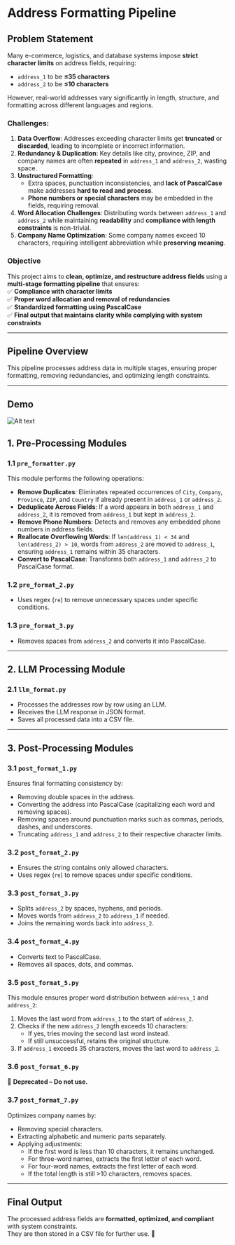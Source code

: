 # **Address Formatting Pipeline**  

## **Problem Statement**  

Many e-commerce, logistics, and database systems impose **strict character limits** on address fields, requiring:  
- `address_1` to be **≤35 characters**  
- `address_2` to be **≤10 characters**  

However, real-world addresses vary significantly in length, structure, and formatting across different languages and regions.  

### **Challenges:**  
1. **Data Overflow**: Addresses exceeding character limits get **truncated** or **discarded**, leading to incomplete or incorrect information.  
2. **Redundancy & Duplication**: Key details like city, province, ZIP, and company names are often **repeated** in `address_1` and `address_2`, wasting space.  
3. **Unstructured Formatting**:  
   - Extra spaces, punctuation inconsistencies, and **lack of PascalCase** make addresses **hard to read and process**.  
   - **Phone numbers or special characters** may be embedded in the fields, requiring removal.  
4. **Word Allocation Challenges**: Distributing words between `address_1` and `address_2` while maintaining **readability** and **compliance with length constraints** is non-trivial.  
5. **Company Name Optimization**: Some company names exceed 10 characters, requiring intelligent abbreviation while **preserving meaning**.  

### **Objective**  
This project aims to **clean, optimize, and restructure address fields** using a **multi-stage formatting pipeline** that ensures:  
✅ **Compliance with character limits**  
✅ **Proper word allocation and removal of redundancies**  
✅ **Standardized formatting using PascalCase**  
✅ **Final output that maintains clarity while complying with system constraints**  

---

## **Pipeline Overview**  

This pipeline processes address data in multiple stages, ensuring proper formatting, removing redundancies, and optimizing length constraints.  

---

## **Demo**
![Alt text](/home/faizraza/Projects/format_address/data/demo.png)

## **1. Pre-Processing Modules**  

### **1.1 `pre_formatter.py`**  
This module performs the following operations:  
- **Remove Duplicates**: Eliminates repeated occurrences of `City`, `Company`, `Province`, `ZIP`, and `Country` if already present in `address_1` or `address_2`.  
- **Deduplicate Across Fields**: If a word appears in both `address_1` and `address_2`, it is removed from `address_1` but kept in `address_2`.  
- **Remove Phone Numbers**: Detects and removes any embedded phone numbers in address fields.  
- **Reallocate Overflowing Words**: If `len(address_1) < 34` and `len(address_2) > 10`, words from `address_2` are moved to `address_1`, ensuring `address_1` remains within 35 characters.  
- **Convert to PascalCase**: Transforms both `address_1` and `address_2` to PascalCase format.  

### **1.2 `pre_format_2.py`**  
- Uses regex (`re`) to remove unnecessary spaces under specific conditions.  

### **1.3 `pre_format_3.py`**  
- Removes spaces from `address_2` and converts it into PascalCase.  

---

## **2. LLM Processing Module**  

### **2.1 `llm_format.py`**  
- Processes the addresses row by row using an LLM.  
- Receives the LLM response in JSON format.  
- Saves all processed data into a CSV file.  

---

## **3. Post-Processing Modules**  

### **3.1 `post_format_1.py`**  
Ensures final formatting consistency by:  
- Removing double spaces in the address.  
- Converting the address into PascalCase (capitalizing each word and removing spaces).  
- Removing spaces around punctuation marks such as commas, periods, dashes, and underscores.  
- Truncating `address_1` and `address_2` to their respective character limits.  

### **3.2 `post_format_2.py`**  
- Ensures the string contains only allowed characters.  
- Uses regex (`re`) to remove spaces under specific conditions.  

### **3.3 `post_format_3.py`**  
- Splits `address_2` by spaces, hyphens, and periods.  
- Moves words from `address_2` to `address_1` if needed.  
- Joins the remaining words back into `address_2`.  

### **3.4 `post_format_4.py`**  
- Converts text to PascalCase.  
- Removes all spaces, dots, and commas.  

### **3.5 `post_format_5.py`**  
This module ensures proper word distribution between `address_1` and `address_2`:  
1. Moves the last word from `address_1` to the start of `address_2`.  
2. Checks if the new `address_2` length exceeds 10 characters:  
   - If yes, tries moving the second last word instead.  
   - If still unsuccessful, retains the original structure.  
3. If `address_1` exceeds 35 characters, moves the last word to `address_2`.  

### **3.6 `post_format_6.py`**  
🚫 **Deprecated – Do not use.**  

### **3.7 `post_format_7.py`**  
Optimizes company names by:  
- Removing special characters.  
- Extracting alphabetic and numeric parts separately.  
- Applying adjustments:  
  - If the first word is less than 10 characters, it remains unchanged.  
  - For three-word names, extracts the first letter of each word.  
  - For four-word names, extracts the first letter of each word.  
  - If the total length is still >10 characters, removes spaces.  

---

## **Final Output**  
The processed address fields are **formatted, optimized, and compliant** with system constraints.  
They are then stored in a CSV file for further use. 🚀